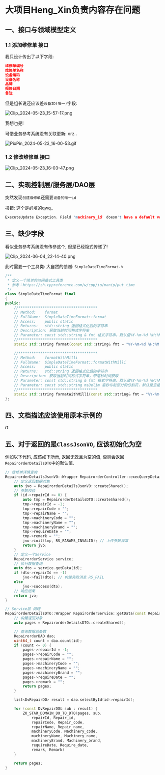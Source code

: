# 大项目Heng_Xin负责内容存在问题
## 一、接口与领域模型定义
### 1.1 添加维修单 接口

我只设计传出了以下字段:
```json
维修单编号
维修单名称
设备编码
设备名称
品牌
报修日期
备注
```

但是组长说还应该差`设备ID(唯一)`字段:

![Clip_2024-05-23_15-57-17.png](./Clip_2024-05-23_15-57-17.png)

我想也是!

可惜业务参考系统没有关联更新: orz..

![PixPin_2024-05-23_16-00-53.gif](./PixPin_2024-05-23_16-00-53.gif)

### 1.2 修改维修单 接口

![Clip_2024-05-23_16-03-47.png](./Clip_2024-05-23_16-03-47.png)

## 二、实现控制层/服务层/DAO层
突然发现`创建维修单`还需要`设备的唯一id`

报错: 这个是必填的qwq..
```C++
ExecuteUpdate Exception. Field 'machinery_id' doesn't have a default value
```

## 三、缺少字段

看似业务参考系统没有传参这个, 但是已经隐式传递了!

![Clip_2024-06-04_22-14-40.png](./Clip_2024-06-04_22-14-40.png)

此时需要一个工具类: 大自然的馈赠: `SimpleDateTimeFormat.h`

```C++
/**
 * 定义一个简单的时间格式工具类
 * 参考：https://zh.cppreference.com/w/cpp/io/manip/put_time
 */
class SimpleDateTimeFormat final
{
public:
    //************************************
    // Method:    format
    // FullName:  SimpleDateTimeFormat::format
    // Access:    public static 
    // Returns:   std::string 返回格式化后的字符串
    // Description: 获取当前时间格式字符串
    // Parameter: const std::string & fmt 格式字符串，默认值%Y-%m-%d %H:%M:%S（对应格式如：2023-01-01 01:01:01）
    //************************************
    static std::string format(const std::string& fmt = "%Y-%m-%d %H:%M:%S");

    //************************************
    // Method:    formatWithMilli
    // FullName:  SimpleDateTimeFormat::formatWithMilli
    // Access:    public static 
    // Returns:   std::string 返回格式化后的字符串
    // Description: 获取当前时间格式字符串，带毫秒时间获取
    // Parameter: const std::string & fmt 格式字符串，默认值%Y-%m-%d %H:%M:%S（对应格式如：2023-01-01 01:01:01）
    // Parameter: const std::string msDelim 毫秒与前部分的分割符，默认是空格
    //************************************
    static std::string formatWithMilli(const std::string& fmt = "%Y-%m-%d %H:%M:%S", const std::string msDelim = " ");
};
```

## 四、文档描述应该使用原本示例的
rt

## 五、对于返回的是`ClassJsonVO`, 应该初始化为空

例如以下代码, 应该如下所示, 返回无效且为空的值, 否则会返回`RepairorderDetailsDTO`中的默认值.

```C++
// 维修单详情查询
RepairorderDetailsJsonVO::Wrapper RepairorderController::execQueryDetailsRepairorder(const RepairorderDetailsQuery::Wrapper& id) {
    // 定义返回数据对象
    auto jvo = RepairorderDetailsJsonVO::createShared();
    // 参数校验
    if (id->repairId <= 0) {
        auto tmp = RepairorderDetailsDTO::createShared();
        tmp->repairId = -1;
        tmp->repairCode = "";
        tmp->repairName = "";
        tmp->machineryCode = "";
        tmp->machineryName = "";
        tmp->machineryBrand = "";
        tmp->requireDate = "";
        tmp->remark = "";
        jvo->init(tmp, RS_PARAMS_INVALID); // 上传参数异常
        return jvo;
    }
    // 定义一个Service
    RepairorderService service;
    // 执行数据查询
    auto dto = service.getData(id);
    if (dto->repairId == -1)
        jvo->fail(dto); // 构建失败消息 RS_FAIL
    else
        jvo->success(dto);
    // 响应结果
    return jvo;
}

// Service层 同理
RepairorderDetailsDTO::Wrapper RepairorderService::getData(const RepairorderDetailsQuery::Wrapper& id) {
    // 构建返回对象
    auto pages = RepairorderDetailsDTO::createShared();

    // 查询数据总条数
    RepairorderDAO dao;
    uint64_t count = dao.count(id);
    if (count <= 0) {
        pages->repairId = -1;
        pages->repairCode = "";
        pages->repairName = "";
        pages->machineryCode = "";
        pages->machineryName = "";
        pages->machineryBrand = "";
        pages->requireDate = "";
        pages->remark = "";
        return pages;
    }

    list<DvRepairDO> result = dao.selectById(id->repairId);

    for (const DvRepairDO& sub : result) {
        ZO_STAR_DOMAIN_DO_TO_DTO(pages, sub,
            repairId, Repair_id,
            repairCode, Repair_code,
            repairName, Repair_name,
            machineryCode, Machinery_code,
            machineryName, Machinery_name,
            machineryBrand, Machinery_brand,
            requireDate, Require_date,
            remark, Remark)
    }

    return pages;
}
```
